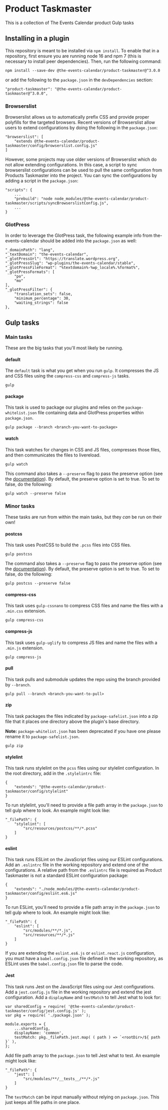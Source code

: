 # Product Taskmaster

This is a collection of The Events Calendar product Gulp tasks

## Installing in a plugin

This repository is meant to be installed via `npm install`. To enable
that in a repository, first ensure you are running node 16 and npm 7
(this is necessary to install peer dependencies). Then, run the
following command:

```
npm install --save-dev @the-events-calendar/product-taskmaster@^3.0.0
```

or add the following to the `package.json` in the `devDependencies` section:

```
"product-taskmaster": "@the-events-calendar/product-taskmaster@^3.0.0",
```

### Browserslist

Browserslist allows us to automatically prefix CSS and provide proper polyfills for the
targeted browsers. Recent versions of Browserslist allow users to extend configurations
by doing the following in the `package.json`:

```
"browserslist": [
	"extends @the-events-calendar/product-taskmaster/config/browserslist.config.js"
]
```

However, some projects may use older versions of Browserslist which do not allow extending
configurations. In this case, a script to sync browserslist configurations can be used to
pull the same configuration from Products Taskmaster into the project. You can sync the
configurations by adding a script in the `package.json`:

```
"scripts": {
	...
	"prebuild": "node node_modules/@the-events-calendar/product-taskmaster/scripts/syncBrowserslistConfig.js",
	...
}
```

### GlotPress

In order to leverage the GlotPress task, the following example info from the-events-calendar
should be added into the `package.json` as well:

```
"_domainPath": "lang",
"_textDomain": "the-events-calendar",
"_glotPressUrl": "https://translate.wordpress.org",
"_glotPressSlug": "wp-plugins/the-events-calendar/stable",
"_glotPressFileFormat": "%textdomain%-%wp_locale%.%format%",
"_glotPressFormats": [
	"po",
	"mo"
],
"_glotPressFilter": {
	"translation_sets": false,
	"minimum_percentage": 30,
	"waiting_strings": false
},
```

## Gulp tasks

### Main tasks

These are the big tasks that you'll most likely be running.

#### default

The `default` task is what you get when you run `gulp`. It compresses
the JS and CSS files using the `compress-css` and `compress-js` tasks.

```
gulp
```

#### package

This task is used to package our plugins and relies on the
`package-whitelist.json` file containing data and GlotPress properties
within `package.json`.

```
gulp package --branch <branch-you-want-to-package>
```

#### watch

This task watches for changes in CSS and JS files, compresses those
files, and then communicates the files to livereload.

```
gulp watch
```

This command also takes a `--preserve` flag to pass the preserve option
(see the [documentation](https://github.com/csstools/postcss-preset-env#preserve)).
By default, the preserve option is set to true. To set to false, do the following:

```
gulp watch --preserve false
```

### Minor tasks

These tasks are run from within the main tasks, but they _can_ be run on
their own!

#### postcss

This task uses PostCSS to build the `.pcss` files into CSS files.

```
gulp postcss
```

The command also takes a `--preserve` flag to pass the preserve option
(see the [documentation](https://github.com/csstools/postcss-preset-env#preserve)).
By default, the preserve option is set to true. To set to false, do the following:

```
gulp postcss --preserve false
```

#### compress-css

This task uses `gulp-cssnano` to compress CSS files and name the files
with a `.min.css` extension.

```
gulp compress-css
```

#### compress-js

This task uses `gulp-uglify` to compress JS files and name the files
with a `.min.js` extension.

```
gulp compress-js
```

#### pull

This task pulls and submodule updates the repo using the branch provided by `--branch`.

```
gulp pull --branch <branch-you-want-to-pull>
```

#### zip

This task packages the files indicated by `package-safelist.json` into
a zip file that it places one directory above the plugin's base
directory.

**Note:**  `package-whitelist.json` has been deprecated if you have one please rename it to `package-safelist.json`.


```
gulp zip
```

#### stylelint

This task runs stylelint on the `pcss` files using our stylelint configuration. In the root directory,
add in the `.stylelintrc` file:

```
{
    "extends": "@the-events-calendar/product-taskmaster/config/stylelint"
}
```

To run stylelint, you'll need to provide a file path array in the `package.json` to tell gulp where to look.
An example might look like:

```
"_filePath": {
	"stylelint": [
		"src/resources/postcss/**/*.pcss"
	]
}
```

#### eslint

This task runs ESLint on the JavaScript files using our ESLint configurations. Add an
`.eslintrc` file in the working repository and extend one of the configurations.
A relative path from the `.eslintrc` file is required as Product Taskmaster is not
a standard ESLint configuration package:

```
{
    "extends": "./node_modules/@the-events-calendar/product-taskmaster/config/eslint.es6.js"
}
```

To run ESLint, you'll need to provide a file path array in the `package.json` to tell gulp where to look.
An example might look like:

```
"_filePath": {
	"eslint": [
		"src/modules/**/*.js",
		"src/resources/**/*.js"
	]
}
```

If you are extending the `eslint.es6.js` or `eslint.react.js` configuration,
you must have a `babel.config.json` file defined in the working repository, as ESLint uses
the `babel.config.json` file to parse the code.

#### Jest

This task runs Jest on the JavaScript files using our Jest configurations. Add a
`jest.config.js` file in the working repository and extend the jest configuration.
Add a `displayName` and `testMatch` to tell Jest what to look for:

```
var sharedConfig = require( '@the-events-calendar/product-taskmaster/config/jest.config.js' );
var pkg = require( './package.json' );

module.exports = {
	...sharedConfig,
	displayName: 'common',
	testMatch: pkg._filePath.jest.map( ( path ) => `<rootDir>/${ path }` ),
};
```

Add file path array to the `package.json` to tell Jest what to test. An example might look like:

```
"_filePath": {
	"jest": [
		"src/modules/**/__tests__/**/*.js"
	]
}
```

The `testMatch` can be input manually without relying on `package.json`. This just keeps all
file paths in one place.

